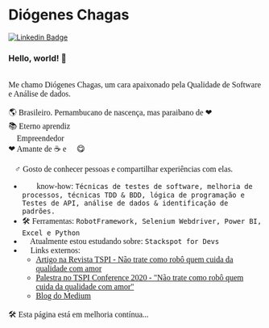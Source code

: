# Diógenes Chagas
[![Linkedin Badge](https://img.shields.io/badge/-diogeneschagas-blue?style=flat-square&logo=Linkedin&logoColor=white&link=https://www.linkedin.com/in/diogeneschagas/)](https://www.linkedin.com/in/diogeneschagas/)


### Hello, world! 👋 

<!--
**DioChagas/DioChagas** is a ✨ _special_ ✨ repository because its `README.md` (this file) appears on your GitHub profile.-->
<span style="font-family:Consolas; font-size:12pt;">
<br>
Me chamo Diógenes Chagas, um cara apaixonado pela Qualidade de Software e Análise de dados. 👨‍💻

:earth_americas: Brasileiro. Pernambucano de nascença, mas paraibano de ❤ <br>
📚 Eterno aprendiz <br>
🚀 Empreendedor <br>
❤ Amante de ☕ e 🍫 😋<br>

🙋‍♂ Gosto de conhecer pessoas e compartilhar experiências com elas.
<!--
+ 😄 Pronouns: He/Him/His -->
+ 👨‍💻 know-how: ```Técnicas de testes de software, melhoria de processos, técnicas TDD & BDD, lógica de programação e Testes de API, análise de dados & identificação de padrões.```
+ 🛠  Ferramentas: ```RobotFramework, Selenium Webdriver, Power BI, Excel e Python``` 
+ 🌱 Atualmente estou estudando sobre: ```Stackspot for Devs```
+ 🔗 Links externos:
	+ [Artigo na Revista TSPI - Não trate como robô quem cuida da qualidade com amor](https://medium.com/revista-tspi/n%C3%A3o-trate-como-rob%C3%B4-quem-cuida-da-qualidade-com-amor-691cceabd22)
	+ [Palestra no TSPI Conference 2020 - "Não trate como robô quem cuida da qualidade com amor"](https://youtu.be/vybPVh29N-0?t=2168)
	+ [Blog do Medium](https://medium.com/@diogeneschagas)
	



🛠 Esta página está em melhoria contínua... 🧰

</span>
